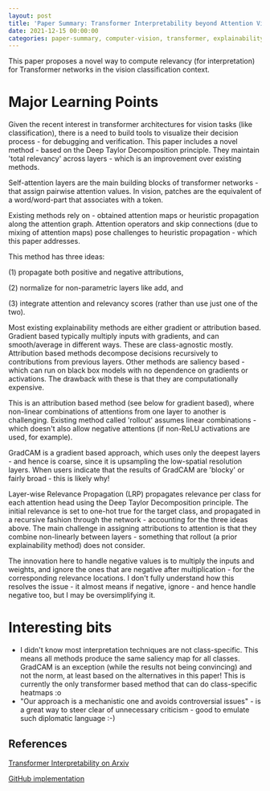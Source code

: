 ```yaml
---
layout: post
title: 'Paper Summary: Transformer Interpretability beyond Attention Visualization'
date: 2021-12-15 00:00:00
categories: paper-summary, computer-vision, transformer, explainability
---
```


This paper proposes a novel way to compute relevancy (for interpretation) for Transformer networks in the vision classification context. 


Major Learning Points
======
Given the recent interest in transformer architectures for vision tasks (like classification), there is a need to build tools to visualize their decision process - for debugging and verification. This paper includes a novel method - based on the Deep Taylor Decomposition principle. They maintain 'total relevancy' across layers - which is an improvement over existing methods.

Self-attention layers are the main building blocks of transformer networks - that assign pairwise attention values. In vision, patches are the equivalent of a word/word-part that associates with a token. 

Existing methods rely on - obtained attention maps or heuristic propagation along the attention graph. Attention operators and skip connections (due to mixing of attention maps) pose challenges to heuristic propagation - which this paper addresses.

This method has three ideas: 

(1) propagate both positive and negative attributions, 

(2) normalize for non-parametric layers like add, and 

(3) integrate attention and relevancy scores (rather than use just one of the two). 

Most existing explainability methods are either gradient or attribution based. Gradient based typically multiply inputs with gradients, and can smooth/average in different ways. These are class-agnostic mostly. Attribution based methods decompose decisions recursively to contributions from previous layers. Other methods are saliency based - which can run on black box models with no dependence on gradients or activations. The drawback with these is that they are computationally expensive. 

This is an attribution based method (see below for gradient based), where non-linear combinations of attentions from one layer to another is challenging. Existing method called 'rollout' assumes linear combinations - which doesn't also allow negative attentions (if non-ReLU activations are used, for example). 

GradCAM is a gradient based approach, which uses only the deepest layers - and hence is coarse, since it is upsampling the low-spatial resolution layers. When users indicate that the results of GradCAM are 'blocky' or fairly broad - this is likely why!

Layer-wise Relevance Propagation (LRP) propagates relevance per class for each attention head using the Deep Taylor Decomposition principle. The initial relevance is set to one-hot true for the target class, and propagated in a recursive fashion through the network - accounting for the three ideas above. The main challenge in assigning attributions to attention is that they combine non-linearly between layers - something that rollout (a prior explainability method) does not consider. 

The innovation here to handle negative values is to multiply the inputs and weights, and ignore the ones that are negative after multiplication - for the corresponding relevance locations. I don't fully understand how this resolves the issue - it almost means if negative, ignore - and hence handle negative too, but I may be oversimplifying it. 

Interesting bits
======

* I didn't know most interpretation techniques are not class-specific. This means all methods produce the same saliency map for all classes. GradCAM is an exception (while the results not being convincing) and not the norm, at least based on the alternatives in this paper! This is currently the only transformer based method that can do class-specific heatmaps :o 
* "Our approach is a mechanistic one and avoids controversial issues" - is a great way to steer clear of unnecessary criticism - good to emulate such diplomatic language :-)

References
------

[Transformer Interpretability on Arxiv](https://arxiv.org/abs/2012.09838)

[GitHub implementation](https://github.com/hila-chefer/Transformer-Explainability)